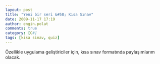 ```yaml
---
layout: post
title: "Yeni bir seri &#58; Kısa Sınav"
date: 2009-11-17 17:19
author: engin.polat
comments: true
category: [C#]
tags: [kisa sinav, quiz]
---
```

Özellikle uygulama geliştiriciler için, kısa sınav formatında paylaşımlarım olacak.

